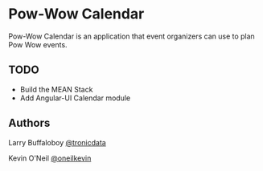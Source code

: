 # Pow-Wow Calendar
Pow-Wow Calendar is an application that event organizers can use to plan Pow Wow events.

TODO
-------
- Build the MEAN Stack
- Add Angular-UI Calendar module

Authors 
--------
Larry Buffaloboy [@tronicdata](https://github.com/tronicdata)

Kevin O'Neil [@oneilkevin](https://github.com/oneilkevin)  
